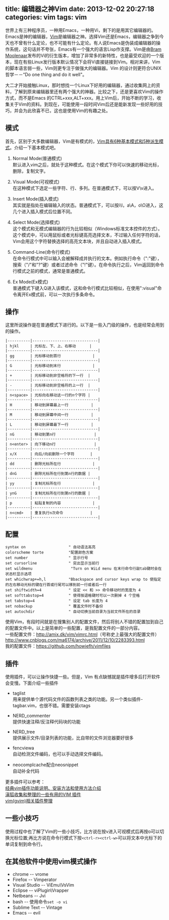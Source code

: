 title: 编辑器之神Vim
date: 2013-12-02 20:27:18
categories: vim
tags: vim
---
世界上有三种程序员，一种用Emacs，一种用Vi，剩下的是用其它编辑器的。Emacs是神的编辑器，[Vim](http://www.vim.org/)是编辑器之神。选择Vim还是Emacs，编辑器之争到今天也不曾有什么定论，也不可能有什么定论。有人说Emacs是伪装成编辑器的操作系统，这句话并不夸张，Emacs有一个强大的语言Lisp作支撑。Vim是由[Bram Moolenaar](http://www.moolenaar.net)发布的Vi的衍生版本，增加了非常多的新特性，也是最受欢迎的一个版本，现在有些Linux发行版本默认情况下会将Vi直接链接到Vim。相对来讲，Vim的脚本语言弱一些，Vim则更专注于做强大的编辑器。Vim 的设计则更符合UNIX哲学－－“Do one thing and do it well"。
<!-- more -->

大二才开始接触Linux，那时想找一个Linux下好用的编辑器，通过收集网上的资料，了解到原来编辑器里还有两个强大的神器。比较之下，还是更喜欢Vim的操作方式，而不是Emacs 的CTRL+xxx,ALT+xxx。用上Vim后，开始不断的学习，收集关于Vim的资料。到现在，可能使用一段时间Vim后还是能新发现一些好用的技巧，并会为此欣喜不已，这也是使用Vim的有趣之处。

## 模式
首先，区别于大多数编辑器，Vim是有模式的，[Vim具有6种基本模式和5种派生模式](http://zh.wikipedia.org/wiki/Vim#.E6.A8.A1.E5.BC.8F)。介绍一下基本模式吧。  

1. Normal Mode(普通模式)  
默认进入vim之后，就处于这种模式。在这个模式下你可以快速的移动光标，删除，复制文字。

2. Visual Mode(可视模式)  
在这种模式下选定一些字符、行、多列。在普通模式下，可以按V\v进入。

3. Insert Mode(插入模式)  
其实就是指处在编辑输入的状态。普通模式下，可以按i\I，a\A，o\O进入，这几个进入插入模式后位置不同。

4. Select Mode(选择模式)  
这个模式和无模式编辑器的行为比较相似（Windows标准文本控件的方式）。这个模式中，可以用鼠标或者光标键高亮选择文本，不过输入任何字符的话，Vim会用这个字符替换选择的高亮文本块，并且自动进入插入模式。

5. Command-Line(命令行模式)  
在命令行模式中可以输入会被解释成并执行的文本。例如执行命令（":"键），搜索（"/"和"?"键）或者过滤命令（"!"键）。在命令执行之后，Vim返回到命令行模式之前的模式，通常是普通模式。

6. Ex Mode(Ex模式)  
普通模式下键入Q进入该模式，这和命令行模式比较相似，在使用":visual"命令离开Ex模式前，可以一次执行多条命令。

## 操作
这里所说操作是在普通模式下进行的。以下是一些入门级的操作，也是经常会用到的操作。
```
|----------|-----------------------------|
| hjkl     | 光标左、下、上、右移动      |
|----------|-----------------------------|
| gg       | 光标移动到首行              |
|----------|-----------------------------|
| G        | 光标移动到末行              |
|----------|-----------------------------|
| +        | 光标移动到非空格符的下一行  |
|----------|-----------------------------|
| -        | 光标移动到非空格符的上一行  |
|----------|-----------------------------|
| n<space> | 光标向右移动这一行的n个字符 |
|----------|-----------------------------|
| H        | 移动到屏幕最上一行          |
|----------|-----------------------------|
| M        | 移动到屏幕中间一行          |
|----------|-----------------------------|
| L        | 移动到屏幕最下一行          |
|----------|-----------------------------|
| nG       | 移动到第n行                 |
|----------|-----------------------------|
| n<enter> | 向下移动n行                 |
|----------|-----------------------------|
| x/X      | 向后/向前删除一个字符       |
|----------|-----------------------------|
| dd       | 删除光标所在行              |	
|----------|-----------------------------|
| dnG      | 删除光标所在行到第n行的数据 |
|----------|-----------------------------|
| yy       | 复制光标所在行              |
|----------|-----------------------------|
| ynG      | 复制光标所在行到第n行的数据 |
|----------|-----------------------------|
| p        | 粘贴复制的内容              |
|----------|-----------------------------|
| n<cmd>   | 重复执行n次命令			 |
|----------|-----------------------------|
```
## 配置
```
syntax on                   " 自动语法高亮
colorscheme torte           "配置颜色方案
set number                  " 显示行号
set cursorline              " 突出显示当前行
set wildmenu				 "Turn on WiLd menu 在末行命令行敲tab键时会在状态栏显示选项
set whichwrap+=h,l			"Bbackspace and cursor keys wrap to 使指定的左右移动光标的键在行首或行尾可以移到前一行或者后一行
set shiftwidth=4            " 设定 << 和 >> 命令移动时的宽度为 4
set softtabstop=4           " 使得按退格键时可以一次删掉 4 个空格
set tabstop=4               " 设定 tab 长度为 4
set nobackup                " 覆盖文件时不备份
set autochdir               " 自动切换当前目录为当前文件所在的目录
```
使用Vim，有段时间就是在搜集别人的配置文件，然后将别人不错的配置加到自己的配置文件中。以上是简单的一些配置，是我配置文件的一部分内容。  
一些配置文件：<http://amix.dk/vim/vimrc.html>（号称史上最强大的配置文件）  
<http://www.cnblogs.com/ma6174/archive/2011/12/10/2283393.html>  
我的配置文件：<https://github.com/howiefh/vimfiles>

## 插件
使用插件，可以让操作快捷一些。但是，Vim 有点缺憾就是插件增多后打开软件会变慢。下面介绍一些插件	

* taglist  
用来提供单个源代码文件的函数列表之类的功能。另一个类似插件-tagbar.vim，也很不错。需要安装ctags

* NERD_commenter  
提供快速注释/反注释代码块的功能

* NERD_tree  
提供展示文件/目录列表的功能，比自带的文件浏览器要好很多

* fencviewa  
自动检测文件编码，也可以手动选择文件编码。

* neocomplcache配合neosnippet  
自动补全代码

更多插件可以参考：  
[经典vim插件功能说明、安装方法和使用方法介绍](http://blog.csdn.net/tge7618291/article/details/4216977)  
[滇狐收集和整理的一些有用的VIM 插件](http://edyfox.codecarver.org/html/vimplugins.html)  
[vim(gvim)相关插件整理](http://www.vimer.cn/2010/06/%E6%9C%AC%E5%8D%9A%E4%BD%BF%E7%94%A8%E7%9A%84vimgvim%E7%9B%B8%E5%85%B3%E6%8F%92%E4%BB%B6%E6%95%B4%E7%90%86.html)  

## 一些小技巧
使用过程中也了解了Vim的一些小技巧，比方说在按v进入可视模式后再按o可以切换光标位置;再比方说在命令行模式下按`<ctrl-r><ctrl-w>`可以将文本中光标下的单词复制到命令行。

## 在其他软件中使用vim模式操作
* chrome -- vrome
* Firefox -- Vimperator
* Visual Studio -- ViEmu\VsVim
* Eclipse -- viPlugin\Vrapper
* Netbeans -- Jvi
* bash -- 使用命令`set -o vi`
* Sublime Text -- Vintage
* Emacs -- evil
